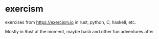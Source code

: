 # exercism
exercises from https://exercism.io in rust, python, C, haskell, etc.

Mostly in Rust at the moment, maybe bash and other fun adventures after
